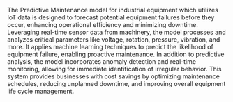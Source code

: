 The Predictive Maintenance model for industrial equipment which utilizes IoT data is designed to forecast potential equipment failures before they occur, enhancing operational efficiency and minimizing downtime. Leveraging real-time sensor data from machinery, the model processes and analyzes critical parameters like voltage, rotation, pressure, vibration, and more. It applies machine learning techniques to predict the likelihood of equipment failure, enabling proactive maintenance. 
In addition to predictive analysis, the model incorporates anomaly detection and real-time monitoring, allowing for immediate identification of irregular behavior. This system provides businesses with cost savings by optimizing maintenance schedules, reducing unplanned downtime, and improving overall equipment life cycle management. 
